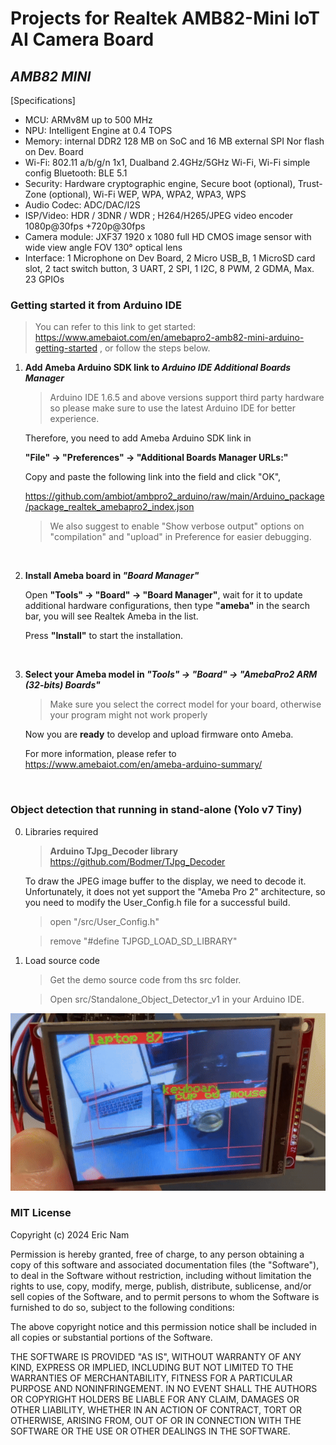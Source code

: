 
# Projects for Realtek AMB82-Mini IoT AI Camera Board

## *AMB82 MINI*

[Specifications]
* MCU: ARMv8M up to 500 MHz
* NPU: Intelligent Engine at 0.4 TOPS
* Memory: internal DDR2 128 MB on SoC and 16 MB external SPI Nor flash on Dev. Board
* Wi-Fi: 802.11 a/b/g/n 1x1, Dualband 2.4GHz/5GHz Wi-Fi, Wi-Fi simple config
Bluetooth: BLE 5.1
* Security: Hardware cryptographic engine, Secure boot (optional), Trust-Zone (optional), Wi-Fi WEP, WPA, WPA2, WPA3, WPS
* Audio Codec: ADC/DAC/I2S
* ISP/Video: HDR / 3DNR / WDR ; H264/H265/JPEG video encoder 1080p@30fps +720p@30fps
* Camera module: JXF37 1920 x 1080 full HD CMOS image sensor with wide view angle FOV 130° optical lens
* Interface: 1 Microphone on Dev Board, 2 Micro USB_B, 1 MicroSD card slot, 2 tact switch button, 3 UART, 2 SPI, 1 I2C, 8 PWM, 2 GDMA, Max. 23 GPIOs

### Getting started it from Arduino IDE

> You can refer to this link to get started: https://www.amebaiot.com/en/amebapro2-amb82-mini-arduino-getting-started
> , or follow the steps below.

1. **Add Ameba Arduino SDK link to *Arduino IDE Additional Boards Manager***

    > Arduino IDE 1.6.5 and above versions support third party hardware so please make sure to use the latest Arduino IDE for better experience.

    Therefore, you need to add Ameba Arduino SDK link in 
    
    **"File" -> "Preferences" -> "Additional Boards Manager URLs:"**

    Copy and paste the following link into the field and click "OK",

    https://github.com/ambiot/ambpro2_arduino/raw/main/Arduino_package/package_realtek_amebapro2_index.json

    > We also suggest to enable "Show verbose output" options on "compilation" and "upload" in Preference for easier debugging.
    
    </br>

2. **Install Ameba board in *"Board Manager"***

    Open **"Tools" -> "Board" -> "Board Manager"**, wait for it to update additional hardware configurations, then type **"ameba"** in the search bar, you will see Realtek Ameba in the list.

    Press **"Install"** to start the installation.
    
    </br>

3. **Select your Ameba model in *"Tools" -> "Board" -> "AmebaPro2 ARM (32-bits) Boards"***

    > Make sure you select the correct model for your board, otherwise your program might not work properly 

    Now you are **ready** to develop and upload firmware onto Ameba.

    For more information, please refer to https://www.amebaiot.com/en/ameba-arduino-summary/
    
    </br>

### Object detection that running in stand-alone (Yolo v7 Tiny)

0. Libraries required
    > **Arduino TJpg_Decoder library** https://github.com/Bodmer/TJpg_Decoder

    To draw the JPEG image buffer to the display, we need to decode it. Unfortunately, it does not yet support the "Ameba Pro 2" architecture, so you need to modify the User_Config.h file for a successful build.

    > open "/src/User_Config.h"
    
    > remove "#define TJPGD_LOAD_SD_LIBRARY"


1. Load source code
   > Get the demo source code from ths src folder.

   > Open src/Standalone_Object_Detector_v1 in your Arduino IDE.
   

[![Tiny Yolo v7 standalone](./misc/demo/Standalone_Object_Detector_v1.gif)](https://youtu.be/TGqOUVhQQY8)



### MIT License

Copyright (c) 2024 Eric Nam

Permission is hereby granted, free of charge, to any person obtaining a copy
of this software and associated documentation files (the "Software"), to deal
in the Software without restriction, including without limitation the rights
to use, copy, modify, merge, publish, distribute, sublicense, and/or sell
copies of the Software, and to permit persons to whom the Software is
furnished to do so, subject to the following conditions:

The above copyright notice and this permission notice shall be included in all
copies or substantial portions of the Software.

THE SOFTWARE IS PROVIDED "AS IS", WITHOUT WARRANTY OF ANY KIND, EXPRESS OR
IMPLIED, INCLUDING BUT NOT LIMITED TO THE WARRANTIES OF MERCHANTABILITY,
FITNESS FOR A PARTICULAR PURPOSE AND NONINFRINGEMENT. IN NO EVENT SHALL THE
AUTHORS OR COPYRIGHT HOLDERS BE LIABLE FOR ANY CLAIM, DAMAGES OR OTHER
LIABILITY, WHETHER IN AN ACTION OF CONTRACT, TORT OR OTHERWISE, ARISING FROM,
OUT OF OR IN CONNECTION WITH THE SOFTWARE OR THE USE OR OTHER DEALINGS IN THE
SOFTWARE.